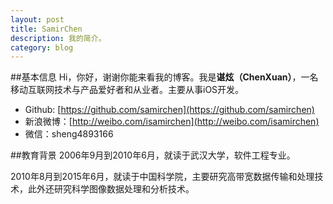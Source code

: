 ```yaml
---
layout: post
title: SamirChen
description: 我的简介。
category: blog
---
```


##基本信息
Hi，你好，谢谢你能来看我的博客。我是**谌炫（ChenXuan）**，一名移动互联网技术与产品爱好者和从业者。主要从事iOS开发。

- Github: [https://github.com/samirchen](https://github.com/samirchen)
- 新浪微博：[http://weibo.com/isamirchen](http://weibo.com/isamirchen)
- 微信：sheng4893166

##教育背景
2006年9月到2010年6月，就读于武汉大学，软件工程专业。

2010年8月到2015年6月，就读于中国科学院，主要研究高带宽数据传输和处理技术，此外还研究科学图像数据处理和分析技术。


